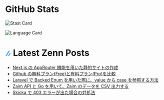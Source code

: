 # GitHub Stats

![Stast Card](https://github-readme-stats.vercel.app/api?username=ryohidaka&count_private=true&show_icons=true)

![Language Card](https://github-readme-stats.vercel.app/api/top-langs/?username=ryohidaka&hide=vue,javascript,html,css,makefile,scss)

<!-- zenn.md:START -->

# ![zenn](/icons/zenn.png) Latest Zenn Posts

<!-- BLOG-POST-LIST:START -->

- [Next.js の AppRouter 機能を用いた静的サイトの作成](https://zenn.dev/hidaka/articles/nextjs-app-router-blog)
- [Github の無料プラン&lpar;Free&rpar;と有料プラン&lpar;Pro&rpar;を比較](https://zenn.dev/hidaka/articles/compare-github-plans)
- [Laravel で Backed Enum を用いた際に、value から case を参照する方法](https://zenn.dev/hidaka/articles/laravel-enum-backed-enum)
- [Zaim API と Go を用いて、Zaim のデータを CSV 出力する](https://zenn.dev/hidaka/articles/zaim-backup-go)
- [Skicka で 403 エラーが出た場合の対処法](https://zenn.dev/hidaka/articles/skicka-403-error)
<!-- BLOG-POST-LIST:END -->

<!-- zenn.md:END -->
